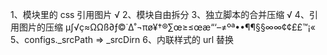 1、模块里的 css 引用图片 √
2、模块自由拆分
3、独立脚本的合并压缩 √
4、引用图片的压缩 µ∫√ç≈ΩΩß∂ƒ©˙∆˚¬πø¥†®∑œ≥≤œæ“‘–≠ºª••¶¶§§∞∞¢¢££™¡«
5、configs._srcPath => _srcDirn
6、内联样式的 url 替换
